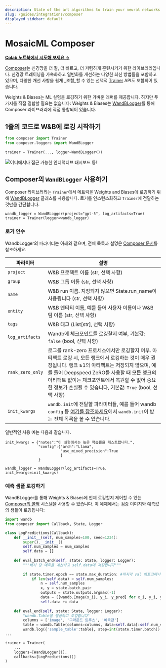 ```yaml
---
description: State of the art algorithms to train your neural networks
slug: /guides/integrations/composer
displayed_sidebar: default
---
```


# MosaicML Composer

[**Colab 노트북에서 시도해 보세요 →**](https://github.com/wandb/examples/blob/master/colabs/mosaicml/MosaicML_Composer_and_wandb.ipynb)

[Composer](https://github.com/mosaicml/composer)는 신경망을 더 잘, 더 빠르고, 더 저렴하게 훈련시키기 위한 라이브러리입니다. 신경망 트레이닝을 가속화하고 일반화를 개선하는 다양한 최신 방법들을 포함하고 있으며, 다양한 개선 사항을 쉽게 _조합_할 수 있는 선택적 [Trainer](https://docs.mosaicml.com/projects/composer/en/stable/trainer/using_the_trainer.html) API도 포함되어 있습니다.

Weights & Biases는 ML 실험을 로깅하기 위한 가벼운 래퍼를 제공합니다. 하지만 두 가지를 직접 결합할 필요는 없습니다: Weights & Biases는 [WandBLogger](https://docs.mosaicml.com/projects/composer/en/stable/trainer/file_uploading.html#weights-biases-artifacts)를 통해 Composer 라이브러리에 직접 통합되어 있습니다.

## 1줄의 코드로 W&B에 로깅 시작하기

```python
from composer import Trainer
from composer.loggers import WandBLogger
﻿
trainer = Trainer(..., logger=WandBLogger())
```

![어디에서나 접근 가능한 인터랙티브 대시보드 등!](@site/static/images/integrations/n6P7K4M.gif)

## Composer의 `WandBLogger` 사용하기

Composer 라이브러리는 `Trainer`에서 메트릭을 Weights and Biases에 로깅하기 위해 [WandBLogger](https://docs.mosaicml.com/projects/composer/en/stable/trainer/file_uploading.html#weights-biases-artifacts) 클래스를 사용합니다. 로거를 인스턴스화하고 `Trainer`에 전달하는 것만큼 간단합니다.

```
wandb_logger = WandBLogger(project="gpt-5", log_artifacts=True)
trainer = Trainer(logger=wandb_logger)
```

### 로거 인수

WandbLogger의 파라미터는 아래와 같으며, 전체 목록과 설명은 [Composer 문서](https://docs.mosaicml.com/projects/composer/en/stable/api_reference/generated/composer.loggers.WandBLogger.html)를 참조하세요.

| 파라미터                       | 설명                                                                                                                                                                                                                                                                                                                                                              |
| ------------------------------- | ------------------------------------------------------------------------------------------------------------------------------------------------------------------------------------------------------------------------------------------------------------------------------------------------------------------------------------------------------------------------ |
| `project`                 | W&B 프로젝트 이름 (str, 선택 사항)
| `group`                   | W&B 그룹 이름 (str, 선택 사항)
| `name`                   |  W&B run 이름. 지정되지 않으면 State.run_name이 사용됩니다 (str, 선택 사항)
| `entity`                   | W&B 엔티티 이름, 예를 들어 사용자 이름이나 W&B 팀 이름 (str, 선택 사항)
| `tags`                   | W&B 태그 (List[str], 선택 사항)
| `log_artifacts`                 | Wandb에 체크포인트를 로깅할지 여부, 기본값: `false` (bool, 선택 사항)|
| `rank_zero_only`         | 로그를 rank-zero 프로세스에서만 로깅할지 여부. 아티팩트 로깅 시, 모든 랭크에서 로깅하는 것이 매우 권장됩니다. 랭크 ≥1의 아티팩트는 저장되지 않으며, 예를 들어 Deepspeed ZeRO를 사용할 때 모든 랭크의 아티팩트 없이는 체크포인트에서 복원할 수 없어 중요한 정보가 손실될 수 있습니다, 기본값: `True` (bool, 선택 사항)
| `init_kwargs`                   | `wandb.init`에 전달할 파라미터들, 예를 들어 wandb `config` 등 [여기를 참조하세요](https://docs.wandb.ai/ref/python/init)에서 `wandb.init`이 받는 전체 목록을 볼 수 있습니다.                                                                                                                                                                                   


일반적인 사용 예는 다음과 같습니다.

```
init_kwargs = {"notes":"이 실험에서는 높은 학습률을 테스트합니다.", 
               "config":{"arch":"Llama",
                         "use_mixed_precision":True
                         }
               }

wandb_logger = WandBLogger(log_artifacts=True, init_kwargs=init_kwargs)
```

### 예측 샘플 로깅하기

WandBLogger를 통해 Weights & Biases에 언제 로깅할지 제어할 수 있는 [Composer의 콜백](https://docs.mosaicml.com/projects/composer/en/stable/trainer/callbacks.html) 시스템을 사용할 수 있습니다. 이 예제에서는 검증 이미지와 예측값의 샘플이 로깅됩니다:

```python
import wandb
from composer import Callback, State, Logger

class LogPredictions(Callback):
    def __init__(self, num_samples=100, seed=1234):
        super().__init__()
        self.num_samples = num_samples
        self.data = []
        
    def eval_batch_end(self, state: State, logger: Logger):
        """배치 당 예측을 계산하고 self.data에 저장합니다"""
        
        if state.timer.epoch == state.max_duration: #마지막 val 에포크에서
            if len(self.data) < self.num_samples:
                n = self.num_samples
                x, y = state.batch_pair
                outputs = state.outputs.argmax(-1)
                data = [[wandb.Image(x_i), y_i, y_pred] for x_i, y_i, y_pred in list(zip(x[:n], y[:n], outputs[:n]))]
                self.data += data
            
    def eval_end(self, state: State, logger: Logger):
        "wandb.Table을 생성하고 로깅합니다"
        columns = ['image', '그라운드 트루스', '예측값']
        table = wandb.Table(columns=columns, data=self.data[:self.num_samples])
        wandb.log({'sample_table':table}, step=int(state.timer.batch))         
...

trainer = Trainer(
    ...
    loggers=[WandBLogger()],
    callbacks=[LogPredictions()]
)
```